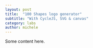 ```yaml
---
layout: post
title:  "100 Shapes logo generator"
subtitle: "With CycleJS, SVG & canvas"
category: labs
author: michele
---
```

Some content here.